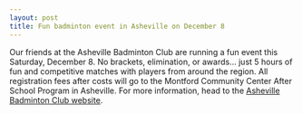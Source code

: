 ```yaml
---
layout: post
title: Fun badminton event in Asheville on December 8
---
```


Our friends at the Asheville Badminton Club are running a fun event this Saturday, December 8. No brackets, elimination, or awards... just 5 hours of fun and competitive matches with players from around the region. All registration fees after costs will go to the Montford Community Center After School Program in Asheville. For more information, head to the [Asheville Badminton Club website](http://ashevillebadminton.wordpress.com/tournaments-2/).